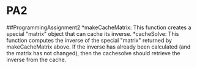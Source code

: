 # PA2
##ProgrammingAssignment2
*makeCacheMatrix: This function creates a special "matrix" object that can cache its inverse.
*cacheSolve: This function computes the inverse of the special "matrix" returned by makeCacheMatrix above. If the inverse has already been calculated (and the matrix has not changed), then the cachesolve should retrieve the inverse from the cache.
